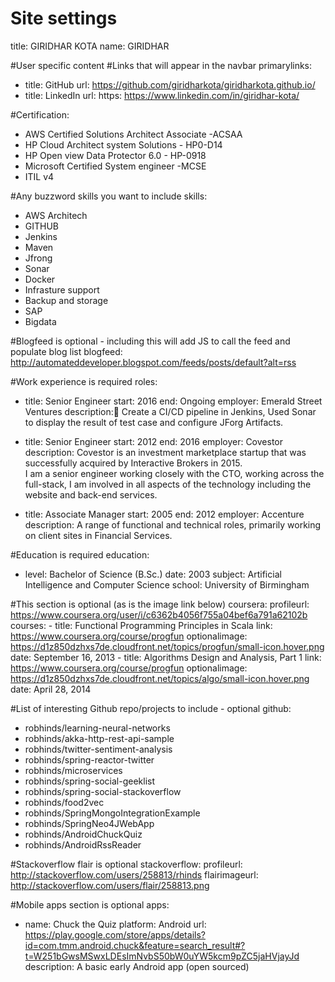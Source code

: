 # Site settings
title: GIRIDHAR KOTA
name: GIRIDHAR

#User specific content
#Links that will appear in the navbar
primarylinks:
 
 - title: GitHub
   url: https://github.com/giridharkota/giridharkota.github.io/
 - title: LinkedIn
   url: https: https://www.linkedin.com/in/giridhar-kota/
   
#Certification:
  -	AWS Certified Solutions Architect Associate -ACSAA
  - HP Cloud Architect system Solutions - HP0-D14 
  - HP Open view Data Protector 6.0 - HP-0918 
  - Microsoft Certified System engineer -MCSE
  - ITIL v4


#Any buzzword skills you want to include
skills:
 - AWS Architech
 - GITHUB
 - Jenkins
 - Maven
 - Jfrong
 - Sonar
 - Docker
 - Infrasture support 
 - Backup and storage
 - SAP
 - Bigdata
  

#Blogfeed is optional - including this will add JS to call the feed and populate blog list
blogfeed: http://automateddeveloper.blogspot.com/feeds/posts/default?alt=rss

#Work experience is required
roles:
 - title: Senior Engineer
   start: 2016
   end: Ongoing
   employer: Emerald Street Ventures
   description:	 Create a CI/CD pipeline in Jenkins, Used Sonar to display the result of test case and configure JForg Artifacts.
   
 - title: Senior Engineer
   start: 2012
   end: 2016
   employer: Covestor
   description: Covestor is an investment marketplace startup that was successfully acquired by Interactive Brokers in 2015. <br/> I am a senior engineer working closely with the CTO, working across the full-stack, I am involved in all aspects of the technology including the website and back-end services.
 - title: Associate Manager
   start: 2005
   end: 2012
   employer: Accenture
   description: A range of functional and technical roles, primarily working on client sites in Financial Services.

#Education is required
education:
 - level: Bachelor of Science (B.Sc.)
   date: 2003
   subject: Artificial Intelligence and Computer Science
   school: University of Birmingham

#This section is optional (as is the image link below)
coursera:
   profileurl: https://www.coursera.org/user/i/c6362b4056f755a04bef6a791a62102b
   courses:
    - title: Functional Programming Principles in Scala
      link: https://www.coursera.org/course/progfun
      optionalimage: https://d1z850dzhxs7de.cloudfront.net/topics/progfun/small-icon.hover.png
      date: September 16, 2013
    - title: Algorithms Design and Analysis, Part 1
      link: https://www.coursera.org/course/progfun
      optionalimage: https://d1z850dzhxs7de.cloudfront.net/topics/algo/small-icon.hover.png
      date: April 28, 2014

#List of interesting Github repo/projects to include - optional
github:
 - robhinds/learning-neural-networks
 - robhinds/akka-http-rest-api-sample
 - robhinds/twitter-sentiment-analysis
 - robhinds/spring-reactor-twitter
 - robhinds/microservices
 - robhinds/spring-social-geeklist
 - robhinds/spring-social-stackoverflow
 - robhinds/food2vec
 - robhinds/SpringMongoIntegrationExample
 - robhinds/SpringNeo4JWebApp
 - robhinds/AndroidChuckQuiz
 - robhinds/AndroidRssReader

#Stackoverflow flair is optional
stackoverflow:
   profileurl: http://stackoverflow.com/users/258813/rhinds
   flairimageurl: http://stackoverflow.com/users/flair/258813.png

#Mobile apps section is optional
apps:
 - name: Chuck the Quiz
   platform: Android
   url: https://play.google.com/store/apps/details?id=com.tmm.android.chuck&feature=search_result#?t=W251bGwsMSwxLDEsImNvbS50bW0uYW5kcm9pZC5jaHVjayJd
   description: A basic early Android app (open sourced)
